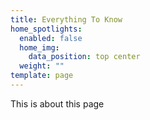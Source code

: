 ```yaml
---
title: Everything To Know
home_spotlights:
  enabled: false
  home_img:
    data_position: top center
  weight: ""
template: page
---
```

This is about this page